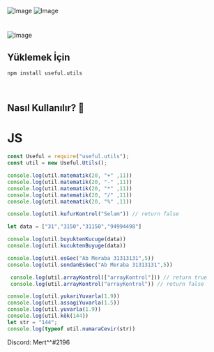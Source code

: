 ![Image](https://img.shields.io/npm/v/useful.utils?color=%2351F9C0&label=useful-utils) 
![Image](https://img.shields.io/npm/dt/useful.utils.svg?color=%2351FC0&maxAge=3600) 
#
![Image](https://nodei.co/npm/useful.utils.png?downloads=true&downloadRank=true&stars=true)
<br>

## Yüklemek İçin
```npm
npm install useful.utils
```

<br>

## Nasıl Kullanılır? 💫

# JS 
```js
const Useful = require("useful.utils");
const util = new Useful.Utils();

console.log(util.matematik(20, "+" ,11)) 
console.log(util.matematik(20, "-" ,11)) 
console.log(util.matematik(20, "*" ,11))
console.log(util.matematik(20, "/" ,11))
console.log(util.matematik(20, "%" ,11))

console.log(util.kufurKontrol("Selam")) // return false

let data = ["31","3150","31150","94994498"]

console.log(util.buyuktenKucuge(data))
console.log(util.kucuktenBuyuge(data))

console.log(util.esGec("Ab Meraba 31313131",5))
console.log(util.sondanEsGec("Ab Meraba 31313131",5))

 console.log(util.arrayKontrol(["arrayKontrol"])) // return true
 console.log(util.arrayKontrol("arrayKontrol")) // return false 

console.log(util.yukariYuvarla(1.9))
console.log(util.assagiYuvarla(1.5))
console.log(util.yuvarla(1.9))
console.log(util.kök(144))
let str = "144";
console.log(typeof util.numaraCevir(str))

```

Discord: Mert^^#2196